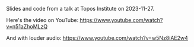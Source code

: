 Slides and code from a talk at Topos Institute on 2023-11-27.

Here's the video on YouTube:
  https://www.youtube.com/watch?v=n51aZhoMLzQ

And with louder audio:
  https://www.youtube.com/watch?v=w5Nz8iAE2w4

